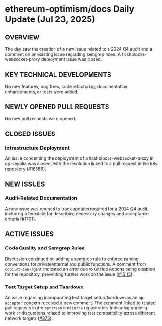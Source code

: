 # ethereum-optimism/docs Daily Update (Jul 23, 2025)
## OVERVIEW 
The day saw the creation of a new issue related to a 2024 Q4 audit and a comment on an existing issue regarding semgrep rules. A flashblocks-websocket-proxy deployment issue was closed.

## KEY TECHNICAL DEVELOPMENTS
No new features, bug fixes, code refactoring, documentation enhancements, or tests were added.

## NEWLY OPENED PULL REQUESTS
No new pull requests were opened.

## CLOSED ISSUES
### Infrastructure Deployment
An issue concerning the deployment of a flashblocks-websocket-proxy in op-sepolia was closed, with the resolution linked to a pull request in the k8s repository ([#16686](https://github.com/ethereum-optimism/docs/issues/16686)).

## NEW ISSUES
### Audit-Related Documentation
A new issue was opened to track updates required for a 2024 Q4 audit, including a template for describing necessary changes and acceptance criteria ([#1701](https://github.com/ethereum-optimism/docs/issues/1701)).

## ACTIVE ISSUES
### Code Quality and Semgrep Rules
Discussion continued on adding a semgrep rule to enforce naming conventions for private/internal and public functions. A comment from `copilot-swe-agent` indicated an error due to GitHub Actions being disabled for the repository, preventing further work on the issue ([#15115](https://github.com/ethereum-optimism/docs/issues/15115)).

### Test Target Setup and Teardown
An issue regarding incorporating test target setup/teardown as an `op-acceptor` concern received a new comment. The comment linked to related pull requests in the `optimism` and `infra` repositories, indicating ongoing work or discussions related to improving test compatibility across different network targets ([#375](https://github.com/ethereum-optimism/docs/issues/375)).